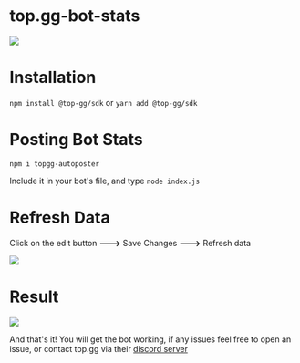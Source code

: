 # top.gg-bot-stats

<img src="https://media.discordapp.net/attachments/949899908494803024/979037998274457670/unknown.png">

# Installation

`npm install @top-gg/sdk` or `yarn add @top-gg/sdk`

# Posting Bot Stats

`npm i topgg-autoposter`

Include it in your bot's file, and type `node index.js` 

# Refresh Data
Click on the edit button **--->** Save Changes **--->** Refresh data

<img src="https://images-ext-2.discordapp.net/external/OZAPpQdBfDKTM5wwcbmBrM9naYk7AU728NQIW1s4Tmc/https/media.discordapp.net/attachments/396848636081733632/960533315205599272/Screen_Shot_2022-04-04_at_15.33.31.jpg">

# Result

<img src="https://media.discordapp.net/attachments/412006692125933568/979040525392937041/unknown.png">

And that's it! You will get the bot working, if any issues feel free to open an issue, or contact top.gg via their <a href="https://discord.gg/dbl">discord server</a>
